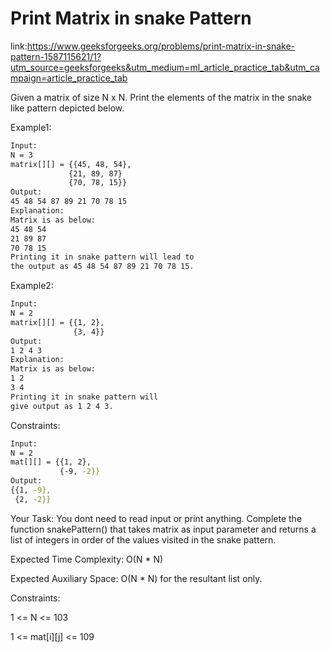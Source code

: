 
# Print Matrix in snake Pattern

link:https://www.geeksforgeeks.org/problems/print-matrix-in-snake-pattern-1587115621/1?utm_source=geeksforgeeks&utm_medium=ml_article_practice_tab&utm_campaign=article_practice_tab

Given a matrix of size N x N. Print the elements of the matrix in the snake like pattern depicted below. 


Example1:
```bash
Input:
N = 3 
matrix[][] = {{45, 48, 54},
             {21, 89, 87}
             {70, 78, 15}}
Output: 
45 48 54 87 89 21 70 78 15 
Explanation:
Matrix is as below:
45 48 54
21 89 87
70 78 15
Printing it in snake pattern will lead to 
the output as 45 48 54 87 89 21 70 78 15.

```

Example2:
```bash
Input:
N = 2
matrix[][] = {{1, 2},
              {3, 4}}
Output: 
1 2 4 3
Explanation:
Matrix is as below:
1 2 
3 4
Printing it in snake pattern will 
give output as 1 2 4 3. 
```

Constraints:

```bash
Input:
N = 2
mat[][] = {{1, 2},
           {-9, -2}}
Output:
{{1, -9}, 
 {2, -2}}

```

Your Task:
You dont need to read input or print anything. Complete the function snakePattern() that takes matrix as input parameter and returns a list of integers in order of the values visited in the snake pattern. 


Expected Time Complexity: O(N * N)

Expected Auxiliary Space: O(N * N) for the resultant list only.



Constraints:

1 <= N <= 103

1 <= mat[i][j] <= 109